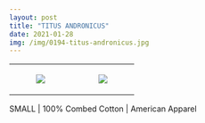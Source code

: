 ```yaml
---
layout: post
title: "TITUS ANDRONICUS"
date: 2021-01-28
img: /img/0194-titus-andronicus.jpg
---
```




<table style="width:100%;"><tr><td style="vertical-align:top;">
      <figure class="tmblr-full" data-orig-height="2048" data-orig-width="1365" data-orig-src="https://concertshirts.netlify.app/shirts/0194/0194-01.jpg"><img src="https://64.media.tumblr.com/26d5bcf085b5915011f27810b1de69be/4013858b248fde1c-ff/s540x810/91e2f3ce1ebe03820c89420a313c6cdac90d16ea.jpg" data-orig-height="2048" data-orig-width="1365" data-orig-src="https://concertshirts.netlify.app/shirts/0194/0194-01.jpg"/></figure></td>
    <td style="vertical-align:top;">
      <figure class="tmblr-full" data-orig-height="2048" data-orig-width="1365" data-orig-src="https://concertshirts.netlify.app/shirts/0194/0194-02.jpg"><img src="https://64.media.tumblr.com/bbd03e7514e5566c0889e10449809168/4013858b248fde1c-00/s540x810/7273133dbcdeebb7795f0f455aa888fb8858ec02.jpg" data-orig-height="2048" data-orig-width="1365" data-orig-src="https://concertshirts.netlify.app/shirts/0194/0194-02.jpg"/></figure></td>
  </tr></table><p>
  SMALL | 100% Combed Cotton | American Apparel
</p>
